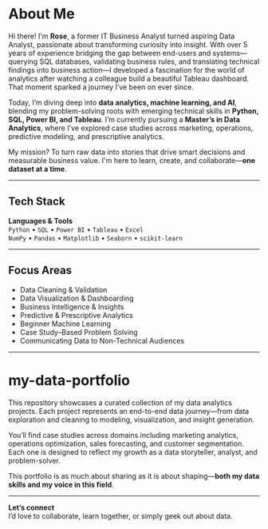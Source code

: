 # About Me

Hi there! I'm **Rose**, a former IT Business Analyst turned aspiring Data Analyst, passionate about transforming curiosity into insight. With over 5 years of experience bridging the gap between end-users and systems—querying SQL databases, validating business rules, and translating technical findings into business action—I developed a fascination for the world of analytics after watching a colleague build a beautiful Tableau dashboard. That moment sparked a journey I’ve been on ever since.

Today, I’m diving deep into **data analytics, machine learning, and AI**, blending my problem-solving roots with emerging technical skills in **Python, SQL, Power BI, and Tableau**. I’m currently pursuing a **Master’s in Data Analytics**, where I've explored case studies across marketing, operations, predictive modeling, and prescriptive analytics. 

My mission? To turn raw data into stories that drive smart decisions and measurable business value. I'm here to learn, create, and collaborate—**one dataset at a time**.

---

## Tech Stack
**Languages & Tools**  
`Python` • `SQL` • `Power BI` • `Tableau` • `Excel`  
`NumPy` • `Pandas` • `Matplotlib` • `Seaborn` • `scikit-learn`

---

## Focus Areas
- Data Cleaning & Validation  
- Data Visualization & Dashboarding  
- Business Intelligence & Insights  
- Predictive & Prescriptive Analytics  
- Beginner Machine Learning  
- Case Study–Based Problem Solving  
- Communicating Data to Non-Technical Audiences

---

# my-data-portfolio

This repository showcases a curated collection of my data analytics projects. Each project represents an end-to-end data journey—from data exploration and cleaning to modeling, visualization, and insight generation.

You’ll find case studies across domains including marketing analytics, operations optimization, sales forecasting, and customer segmentation. Each one is designed to reflect my growth as a data storyteller, analyst, and problem-solver.

This portfolio is as much about sharing as it is about shaping—**both my data skills and my voice in this field**.

---

**Let’s connect**  
I’d love to collaborate, learn together, or simply geek out about data.  

